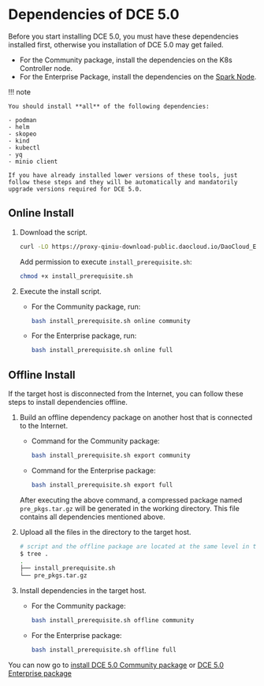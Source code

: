 # Dependencies of DCE 5.0

Before you start installing DCE 5.0, you must have these dependencies installed first, otherwise you installation of DCE 5.0 may get failed.

- For the Community package, install the dependencies on the K8s Controller node.
- For the Enterprise Package, install the dependencies on the [Spark Node](./commercial/deploy-arch.md).

!!! note
    
    You should install **all** of the following dependencies:

    - podman
    - helm
    - skopeo
    - kind
    - kubectl
    - yq
    - minio client
    
    If you have already installed lower versions of these tools, just follow these steps and they will be automatically and mandatorily upgrade versions required for DCE 5.0.

## Online Install

1. Download the script.

    ```bash
    curl -LO https://proxy-qiniu-download-public.daocloud.io/DaoCloud_Enterprise/dce5/install_prerequisite.sh
    ```

    Add permission to execute `install_prerequisite.sh`:

    ```bash
    chmod +x install_prerequisite.sh
    ```

2. Execute the install script.

    - For the Community package, run:

        ```bash
        bash install_prerequisite.sh online community
        ```

    - For the Enterprise package, run:

        ```bash
        bash install_prerequisite.sh online full
        ```

## Offline Install

If the target host is disconnected from the Internet, you can follow these steps to install dependencies offline.

1. Build an offline dependency package on another host that is connected to the Internet.

    - Command for the Community package:

        ```bash
        bash install_prerequisite.sh export community
        ```

    - Command for the Enterprise package:

        ```bash
        bash install_prerequisite.sh export full
        ```

    After executing the above command, a compressed package named `pre_pkgs.tar.gz` will be generated in the working directory. This file contains all dependencies mentioned above.

2. Upload all the files in the directory to the target host.

    ```bash
    # script and the offline package are located at the same level in the directory.
    $ tree .
    .
    ├── install_prerequisite.sh
    └── pre_pkgs.tar.gz
    ```

3. Install dependencies in the target host.

    - For the Community package:

        ```bash
        bash install_prerequisite.sh offline community
        ```

    - For the Enterprise package:

        ```bash
        bash install_prerequisite.sh offline full
        ```

You can now go to [install DCE 5.0 Community package](community/resources.md) or [DCE 5.0 Enterprise package](commercial/deploy-requirements.md)
